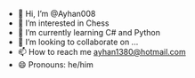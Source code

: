 - 👋 Hi, I’m @Ayhan008
- 👀 I’m interested in Chess
- 🌱 I’m currently learning C# and Python
- 💞️ I’m looking to collaborate on ...
- 📫 How to reach me ayhan1380@hotmail.com
- 😄 Pronouns: he/him

<!---
Ayhan008/Ayhan008 is a ✨ special ✨ repository because its `README.md` (this file) appears on your GitHub profile.
You can click the Preview link to take a look at your changes.
--->
